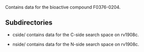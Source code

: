 Contains data for the bioactive compound F0376-0204.

## Subdirectories

- cside/ contains data for the C-side search space on rv1908c.

- nside/ contains data for the N-side search space on rv1908c.

